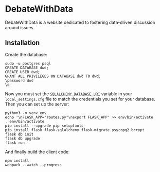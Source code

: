 # DebateWithData

DebateWithData is a website dedicated to fostering data-driven discussion
around issues.

## Installation

Create the database:

    sudo -u postgres psql
    CREATE DATABASE dwd;
    CREATE USER dwd;
    GRANT ALL PRIVILEGES ON DATABASE dwd TO dwd;
    \password dwd
    \q

Now you must set the [`SQLALCHEMY_DATABASE_URI`][db-config] variable in your
`local_settings.cfg` file to match the credentials you set for your database.
Then you can set up the server:

    python3 -m venv env
    echo '\nFLASK_APP="routes.py"\nexport FLASK_APP' >> env/bin/activate
    . env/bin/activate
    pip install --upgrade pip setuptools
    pip install flask flask-sqlalchemy flask-migrate psycopg2 bcrypt
    flask db init
    flask db upgrade
    flask run

And finally build the client code:

    npm install
    webpack --watch --progress

[db-config]: http://flask-sqlalchemy.pocoo.org/2.2/config/
